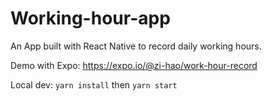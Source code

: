 # Working-hour-app

An App built with React Native to record daily working hours.

Demo with Expo:
https://expo.io/@zi-hao/work-hour-record

Local dev:
`yarn install`
then
`yarn start`
